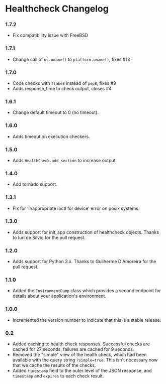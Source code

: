 # Healthcheck Changelog
### 1.7.2
* Fix compatibility issue with FreeBSD

### 1.7.1

* Change call of `os.uname()` to `platform.uname()`, fixes #13

### 1.7.0

* Code checks with ``flake8`` instead of ``pep8``, fixes #9
* Adds response_time to check output, closes #4

### 1.6.1
- Change default timeout to 0 (no timeout).

### 1.6.0
- Adds timeout on execution checkers.

### 1.5.0
- Adds `HealthCheck.add_section` to increase output

### 1.4.0
- Add tornado support.

### 1.3.1
- Fix for 'Inappropriate ioctl for device' error on posix systems.

### 1.3.0
- Adds support for init_app construction of healthcheck objects. Thanks to
  Iuri de Silvio for the pull request.

### 1.2.0
- Adds support for Python 3.x. Thanks to Guilherme D'Amoreira for the pull
request.

### 1.1.0
- Added the `EnvironmentDump` class which provides a second endpoint for
details about your application's environment.

### 1.0.0
- Incremented the version number to indicate that this is a stable release.

### 0.2
- Added caching to health check responses. Successful checks are cached for 27
seconds; failures are cached for 9 seconds.
- Removed the "simple" view of the health check, which had been available with
the query string `?simple=true`. This isn't necessary now that we cache the
results of the checks.
- Added `timestamp` field to the outer level of the JSON response, and
`timestamp` and `expires` to each check result.
